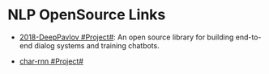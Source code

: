 # NLP OpenSource Links

* [2018-DeepPavlov #Project#](https://github.com/deepmipt/DeepPavlov): An open source library for building end-to-end dialog systems and training chatbots.

- [char-rnn #Project#](https://github.com/karpathy/char-rnn)
